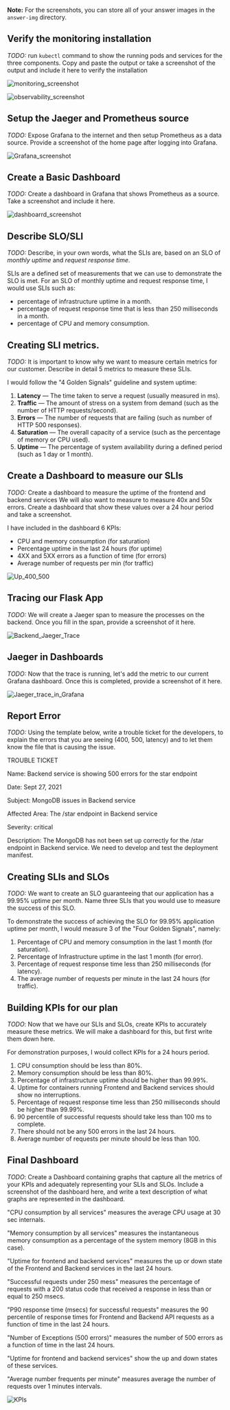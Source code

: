 **Note:** For the screenshots, you can store all of your answer images in the `answer-img` directory.

## Verify the monitoring installation

*TODO:* run `kubectl` command to show the running pods and services for the three components. Copy and paste the output or take a screenshot of the output and include it here to verify the installation

![monitoring_screenshot](answer-img/monitoring_screenshot.png)

![observability_screenshot](answer-img/observability_screenshot.png)

## Setup the Jaeger and Prometheus source

*TODO:* Expose Grafana to the internet and then setup Prometheus as a data source. Provide a screenshot of the home page after logging into Grafana.

![Grafana_screenshot](answer-img/Grafana_screenshot.png)

## Create a Basic Dashboard
*TODO:* Create a dashboard in Grafana that shows Prometheus as a source. Take a screenshot and include it here.

![dashboarrd_screenshot](answer-img/dashboarrd_screenshot.png)

## Describe SLO/SLI
*TODO:* Describe, in your own words, what the SLIs are, based on an SLO of *monthly uptime* and *request response time*.

SLIs are a defined set of measurements that we can use to demonstrate the SLO is met. For an SLO of monthly uptime and request response time, I would use SLIs such as:

- percentage of infrastructure uptime in a month.
- percentage of request response time that is less than 250 milliseconds in a month.
- percentage of CPU and memory consumption.

## Creating SLI metrics.
*TODO:* It is important to know why we want to measure certain metrics for our customer. Describe in detail 5 metrics to measure these SLIs. 

I would follow the "4 Golden Signals" guideline and system uptime:

1. **Latency** — The time taken to serve a request (usually measured in ms).
2. **Traffic** — The amount of stress on a system from demand (such as the number of HTTP requests/second).
3. **Errors** — The number of requests that are failing (such as number of HTTP 500 responses).
4. **Saturation** — The overall capacity of a service (such as the percentage of memory or CPU used).
5. **Uptime** — The percentage of system availability during a defined period (such as 1 day or 1 month).

## Create a Dashboard to measure our SLIs
*TODO:* Create a dashboard to measure the uptime of the frontend and backend services We will also want to measure to measure 40x and 50x errors. Create a dashboard that show these values over a 24 hour period and take a screenshot.

I have included in the dashboard 6 KPIs:

- CPU and memory consumption (for saturation)
- Percentage uptime in the last 24 hours (for uptime)
- 4XX and 5XX errors as a function of time (for errors)
- Average number of requests per min (for traffic)

![Up_400_500](answer-img/Up_400_500.png)



## Tracing our Flask App

*TODO:*  We will create a Jaeger span to measure the processes on the backend. Once you fill in the span, provide a screenshot of it here.

![Backend_Jaeger_Trace](answer-img/Backend_Jaeger_Trace.png)

## Jaeger in Dashboards
*TODO:* Now that the trace is running, let's add the metric to our current Grafana dashboard. Once this is completed, provide a screenshot of it here.

![Jaeger_trace_in_Grafana](answer-img/Jaeger_trace_in_Grafana.png)

## Report Error
*TODO:* Using the template below, write a trouble ticket for the developers, to explain the errors that you are seeing (400, 500, latency) and to let them know the file that is causing the issue.

TROUBLE TICKET

Name: Backend service is showing 500 errors for the star endpoint

Date: Sept 27, 2021

Subject: MongoDB issues in Backend service

Affected Area: The /star endpoint in Backend service

Severity: critical

Description: The MongoDB has not been set up correctly for the /star endpoint in Backend service. We need to develop and test the deployment manifest.


## Creating SLIs and SLOs
*TODO:* We want to create an SLO guaranteeing that our application has a 99.95% uptime per month. Name three SLIs that you would use to measure the success of this SLO.

To demonstrate the success of achieving the SLO for 99.95% application uptime per month, I would measure 3 of the "Four Golden Signals", namely:

1. Percentage of CPU and memory consumption in the last 1 month (for saturation).
2. Percentage of Infrastructure uptime in the last 1 month (for error).
3. Percentage of request response time less than 250 milliseconds (for latency).
4. The average number of requests per minute in the last 24 hours (for traffic).

## Building KPIs for our plan
*TODO*: Now that we have our SLIs and SLOs, create KPIs to accurately measure these metrics. We will make a dashboard for this, but first write them down here.

For demonstration purposes, I would collect KPIs for a 24 hours period.

1. CPU consumption should be less than 80%.
2. Memory consumption should be less than 80%.
3. Percentage of infrastructure uptime should be higher than 99.99%.
4. Uptime for containers running Frontend and Backend services should show no interruptions.
5. Percentage of request response time less than 250 milliseconds should be higher than 99.99%.
6. 90 percentile of successful requests should take less than 100 ms to complete.
7. There should not be any 500 errors in the last 24 hours.
8. Average number of requests per minute should be less than 100.

## Final Dashboard
*TODO*: Create a Dashboard containing graphs that capture all the metrics of your KPIs and adequately representing your SLIs and SLOs. Include a screenshot of the dashboard here, and write a text description of what graphs are represented in the dashboard.  

"CPU consumption by all services" measures the average CPU usage at 30 sec internals.

"Memory consumption by all services" measures the instantaneous memory consumption as a percentage of the system memory (8GB in this case).

"Uptime for frontend and backend services" measures the up or down state of the Frontend and Backend services in the last 24 hours.

"Successful requests under 250 mess" measures the percentage of requests with a 200 status code that received a response in less than or equal to 250 msecs.

"P90 response time (msecs) for successful requests"  measures the 90 percentile of response times for Frontend and Backend API requests as a function of time in the last 24 hours.

"Number of Exceptions (500 errors)" measures the number of 500 errors as a function of time in the last 24 hours.

"Uptime for frontend and backend services" show the up and down states of these services.

"Average number frequents per minute" measures average the number of requests over 1 minutes intervals.

![KPIs](answer-img/KPIs.png)
